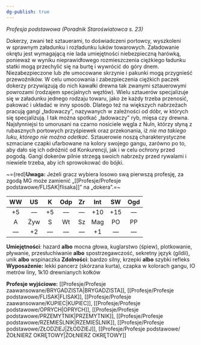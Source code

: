 ```yaml
---
dg-publish: true
---
```

*Profesja podstawowa (Poradnik Staroświatowca s. 23)*

Dokerzy, zwani też sztauerami, to doświadczeni portowcy, wyszkoleni w sprawnym załadunku i rozładunku luków towarowych. Załadowanie okrętu jest wymagającą nie lada umiejętności niebezpieczną harówką, ponieważ w wyniku nieprawidłowego rozmieszczenia ciężkiego ładunku statki mogą przechylić się na burtę i wywrócić do góry dnem. Niezabezpieczone lub złe umocowane skrzynie i pakunki mogą przygnieść przewoźników. W celu umocowania i zabezpieczenia ciężkich paczek dokerzy przywiązują do nich kawałki drewna tak zwanymi sztauerowymi powrozami (rodzajem specjalnych węzłów). Wielu sztauerów specjalizuje się w załadunku jednego rodzaju towaru, jako że każdy trzeba przenosić, pakować i układać w inny sposób. Dlatego też na większych nabrzeżach pracują gangi „ładowaczy”, nazywanych w zależności od dóbr, w których się specjalizują. I tak można spotkać „ładowaczy" ryb, mięsa czy drewna. Najsłynniejsi to umorusani na czarno nosiciele węgla z Nuln, którzy słyną z rubasznych portowych przyśpiewek oraz przekonania, iż _nie ma takiego luku, którego nie można odetkać_. Sztauerowie noszą charakterystyczne szmaciane czapki ufarbowane na kolory swojego gangu, zarówno po to, aby dało się ich odróżnić od Konkurencji, jak i w celu ochrony przed pogodą. Gangi dokerów pilnie strzegą swoich nabrzeży przed rywalami i niewiele trzeba, aby ich sprowokować do bójki.

~={red}**Uwaga:** Jeżeli gracz wybiera losowo swą pierwszą profesję, za zgodą MG może zamienić „[[Profesje/Profesje podstawowe/FLISAK\|flisaka]]” na „dokera”.=~

| WW  | US  |  K  | Odp | Zr  | Int | SW  | Ogd |
|:---:|:---:|:---:|:---:|:---:|:---:|:---:|:---:|
| +5  |  —  | +5  |  —  |  —  | +10 | +15 |  —  |
|  A  | Żyw |  S  | Wt  | Sz  | Mag | PO  | PP  |
|  —  | +2  |  —  |  —  |  —  | +1  |  —  |  —  |
**Umiejętności**: hazard **albo** mocna głowa, kuglarstwo (śpiew), plotkowanie, pływanie, przesłuchiwanie **albo** spostrzegawczość, sekretny język (gildii), unik **albo** wspinaczka
**Zdolności**: bardzo silny, krzepki **albo** szybki refleks
**Wyposażenie:** lekki pancerz (skórzana kurta), czapka w kolorach gangu, IO metrów liny, 1k10 drewnianych kołków

**Profesje wyjściowe:** [[Profesje/Profesje zaawansowane/BRYGADZISTA\|BRYGADZISTA]], [[Profesje/Profesje podstawowe/FLISAK\|FLISAK]], [[Profesje/Profesje zaawansowane/KUPIEC\|KUPIEC]], [[Profesje/Profesje podstawowe/OPRYCH\|OPRYCH]], [[Profesje/Profesje podstawowe/PRZEMYTNIK\|PRZEMYTNIK]], [[Profesje/Profesje podstawowe/RZEMIEŚLNIK\|RZEMIEŚLNIK]], [[Profesje/Profesje podstawowe/ZŁODZIEJ\|ZŁODZIEJ]], [[Profesje/Profesje podstawowe/ŻOŁNIERZ OKRĘTOWY\|ŻOŁNIERZ OKRĘTOWY]]